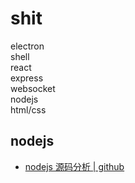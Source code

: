 # shit

electron  
shell  
react  
express  
websocket  
nodejs  
html/css

## nodejs

- [nodejs 源码分析 | github](https://github.com/nonelittlesong/understand-nodejs)  
